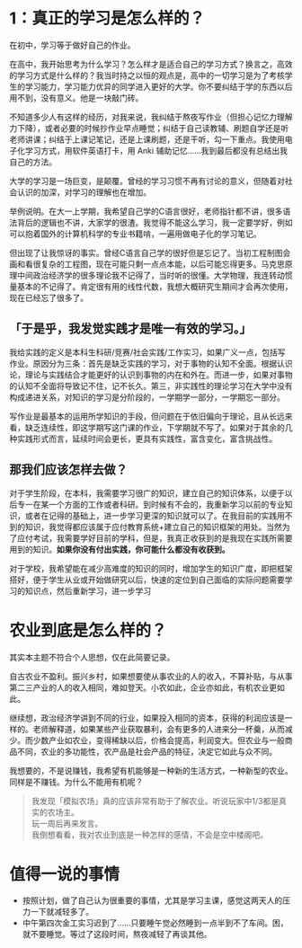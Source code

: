 # 1：真正的学习是怎么样的？

在初中，学习等于做好自己的作业。

在高中，我开始思考为什么学习？怎么样才是适合自己的学习方式？换言之，高效的学习方式是什么样的？我当时持之以恒的观点是，高中的一切学习是为了考核学生的学习能力，学习能力优异的同学进入更好的大学。你不要纠结于学的东西以后用不到，没有意义。他是一块敲门砖。

不知道多少人有这样的经历，对我来说，我纠结于熬夜写作业（但担心记忆力理解力下降），或者必要的时候抄作业早点睡觉；纠结于自己读教辅、刷题自学还是听老师讲课；纠结于上课记笔记，还是上课刷题，还是干听，勾一下重点。我使用电子化学习方式，用软件英语打卡，用 Anki 辅助记忆……我到最后都没有总结出我自己的方法。

大学的学习是一场巨变，是颠覆。曾经的学习习惯不再有讨论的意义，但随着对社会认识的加深，对学习的理解也在增加。

举例说明。在大一上学期，我希望自己学的C语言很好，老师指针都不讲，很多语法背后的逻辑也不讲，大家学的很渣。我觉得不能这么学习，我一定要学好，例如可以抱着国外的计算机科学的专业书籍啃，一遍用做电子化的学习笔记。

但出现了让我惊讶的事实。曾经C语言自己学的很好但是忘记了。当初工程制图会画和看很复杂的工程图，现在可能只剩一点点本能，以后可能忘得更多。马克思原理中间政治经济学的很多理论我不记得了，当时听的很懂。大学物理，我连转动惯量基本的不记得了。肯定很有用的线性代数，我想大概研究生期间才会再次使用，现在已经忘了很多了。

## 「于是乎，我发觉实践才是唯一有效的学习。」

我给实践的定义是本科生科研/竞赛/社会实践/工作实习，如果广义一点，包括写作业。原因分为三条：首先是缺乏实践的学习，对于事物的认知不全面。根据认识论，理论与实践结合才能更好的认识到事物的内在和外在。而进一步，如果对事物的认知不全面将导致记不住，记不长久。第三，非实践性的理论学习在大学中没有构成递进关系，对知识的学习是分阶段的，一学期学一部分，一学期忘一部分。

写作业是最基本的运用所学知识的手段，但问题在于依旧偏向于理论，且从长远来看，缺乏连续性，即这学期写这门课的作业，下学期就不写了。如果对于其余的几种实践形式而言，延续时间会更长，更具有实践性，富含变化，富含挑战性。

## 那我们应该怎样去做？

对于学生阶段，在本科，我需要学习很广的知识，建立自己的知识体系，以便于以后专一在某一个方面的工作或者科研。到时候有不会的，我重新学习以前的专业知识，或者在记得的基础上，进一步学习更深的知识就可以了。在我目前的实践用不到的知识，我觉得都应该属于应付教育系统+建立自己的知识框架的用处。当然为了应付考试，我需要学好目前的学科，但是，我真正收获到的是我现在实践所需要用到的知识。**如果你没有付出实践，你可能什么都没有收获到。**  

对于学校，我希望能在减少高难度的知识的同时，增加学生的知识广度，即把框架搭好，便于学生从业或开始做研究以后，快速的定位到自己面临的实际问题需要学习的知识点，然后重新学习，进一步学习

# 农业到底是怎么样的？

其实本主题不符合个人思想，仅在此简要记录。

自古农业不盈利。振兴乡村，如果想要使从事农业的人的收入，不算补贴，与从事第二三产业的人的收入相同，难如登天。小农如此，企业亦如此，有机农业更如此。

继续想，政治经济学讲到不同的行业，如果投入相同的资本，获得的利润应该是一样的。老师解释道，如果某些产业获取暴利，会有更多的人进来分一杯羹，从而减少。而少数产业如农业，变得稀缺以后，价格会提高，利润变大。但农业与一般商品不同，农业的多功能性，农产品是社会产品的特征，决定它如此与众不同。

我想要的，不是说赚钱，我希望有机能够是一种新的生活方式，一种新型的农业。同样是不赚钱。为什么不能用有机呢？

> 我发现「模拟农场」真的应该非常有助于了解农业。听说玩家中1/3都是真实的农场主。  
> 玩一周后再来发言。  
> 我倒想看看，我对农业到底是一种怎样的感情，不会是空中楼阁吧。

# 值得一说的事情
+ 按照计划，做了自己认为很重要的事情，尤其是学习主课，感觉这两天人的压力一下就减轻多了。
+ 中午第四次金工实习迟到了……只要睡午觉必然睡到一点半到不了车间。困，就不要睡觉。等过了这段时间，熬夜减轻了再谈其他。